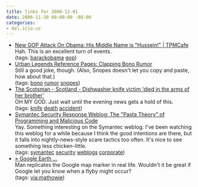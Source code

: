 ```yaml
---
title: links for 2006-12-01
date: 2006-11-30 00:00:00 -08:00
categories:
- del.icio.us
---
```


<ul class="delicious">
	<li>
		<div class="delicious-link"><a href="http://www.tpmcafe.com/blog/electioncentral/2006/nov/29/new_gop_attack_on_obama_his_name_is_hussein">New GOP Attack On Obama: His Middle Name is "Hussein!" | TPMCafe</a></div>
		<div class="delicious-extended">Hah. This is an excellent turn of events.</div>
		<div class="delicious-tags">(tags: <a href="http://del.icio.us/torrez/barackobama">barackobama</a> <a href="http://del.icio.us/torrez/gop">gop</a>)</div>
	</li>
	<li>
		<div class="delicious-link"><a href="http://www.snopes.com/music/artists/bono.asp">Urban Legends Reference Pages: Clapping Bono Rumor</a></div>
		<div class="delicious-extended">Still a good joke, though. (Also, Snopes doesn't let you copy and paste, how about that.)</div>
		<div class="delicious-tags">(tags: <a href="http://del.icio.us/torrez/bono">bono</a> <a href="http://del.icio.us/torrez/rumor">rumor</a> <a href="http://del.icio.us/torrez/snopes">snopes</a>)</div>
	</li>
	<li>
		<div class="delicious-link"><a href="http://thescotsman.scotsman.com/scotland.cfm?id=628202003">The Scotsman - Scotland - Dishwasher knife victim 'died in the arms of her brother'</a></div>
		<div class="delicious-extended">OH MY GOD. Just wait until the evening news gets a hold of this.</div>
		<div class="delicious-tags">(tags: <a href="http://del.icio.us/torrez/knife">knife</a> <a href="http://del.icio.us/torrez/death">death</a> <a href="http://del.icio.us/torrez/accident">accident</a>)</div>
	</li>
	<li>
		<div class="delicious-link"><a href="http://www.symantec.com/enterprise/security_response/weblog/2006/11/pasta_theory_of_programming_an.html">Symantec Security Response Weblog: The "Pasta Theory" of Programming and Malicious Code</a></div>
		<div class="delicious-extended">Yay. Something interesting on the Symantec weblog. I've been watching this weblog for a while because I think the good intentions are there, but it falls into nightly-news-style scare tactics too often. It's nice to see something less chicken-little.</div>
		<div class="delicious-tags">(tags: <a href="http://del.icio.us/torrez/symantec">symantec</a> <a href="http://del.icio.us/torrez/security">security</a> <a href="http://del.icio.us/torrez/weblogs">weblogs</a> <a href="http://del.icio.us/torrez/corporate">corporate</a>)</div>
	</li>
	<li>
		<div class="delicious-link"><a href="http://www.omwo.com/?p=12247">» Google Earth …</a></div>
		<div class="delicious-extended">Man replicates the Google map marker in real life. Wouldn't it be great if Google let you know when a flyby might occur?</div>
		<div class="delicious-tags">(tags: <a href="http://del.icio.us/torrez/via:mathowie">via:mathowie</a>)</div>
	</li>
</ul>
